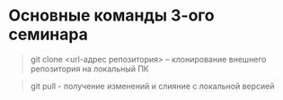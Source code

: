 # Основные команды 3-ого семинара

> git clone <url-адрес репозитория> – клонирование внешнего репозитория на  локальный ПК

> git pull - получение изменений и слияние с локальной версией
